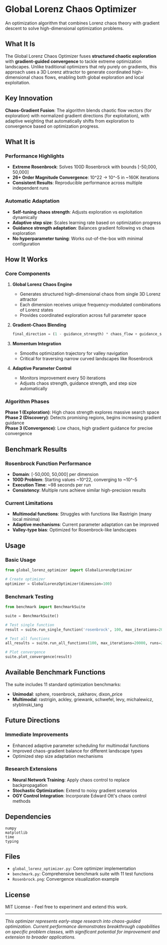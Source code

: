 # Global Lorenz Chaos Optimizer

An optimization algorithm that combines Lorenz chaos theory with gradient descent to solve high-dimensional optimization problems.

## What It Is

The Global Lorenz Chaos Optimizer fuses **structured chaotic exploration** with **gradient-guided convergence** to tackle extreme optimization landscapes. Unlike traditional optimizers that rely purely on gradients, this approach uses a 3D Lorenz attractor to generate coordinated high-dimensional chaos flows, enabling both global exploration and local exploitation.

## Key Innovation

**Chaos-Gradient Fusion**: The algorithm blends chaotic flow vectors (for exploration) with normalized gradient directions (for exploitation), with adaptive weighting that automatically shifts from exploration to convergence based on optimization progress.

## What It is

### Performance Highlights
- **Extreme Rosenbrock**: Solves 100D Rosenbrock with bounds [-50,000, 50,000] 
- **26+ Order Magnitude Convergence**: 10^22 → 10^-5 in ~160K iterations
- **Consistent Results**: Reproducible performance across multiple independent runs

### Automatic Adaptation
- **Self-tuning chaos strength**: Adjusts exploration vs exploitation dynamically
- **Adaptive step size**: Scales learning rate based on optimization progress  
- **Guidance strength adaptation**: Balances gradient following vs chaos exploration
- **No hyperparameter tuning**: Works out-of-the-box with minimal configuration

## How It Works

### Core Components

1. **Global Lorenz Chaos Engine**
   - Generates structured high-dimensional chaos from single 3D Lorenz attractor
   - Each dimension receives unique frequency-modulated combinations of Lorenz states
   - Provides coordinated exploration across full parameter space

2. **Gradient-Chaos Blending**
   ```python
   final_direction = (1 - guidance_strength) * chaos_flow + guidance_strength * gradient_direction
   ```

3. **Momentum Integration**
   - Smooths optimization trajectory for valley navigation
   - Critical for traversing narrow curved landscapes like Rosenbrock

4. **Adaptive Parameter Control**
   - Monitors improvement every 50 iterations
   - Adjusts chaos strength, guidance strength, and step size automatically

### Algorithm Phases

**Phase 1 (Exploration)**: High chaos strength explores massive search space  
**Phase 2 (Discovery)**: Detects promising regions, begins increasing gradient guidance  
**Phase 3 (Convergence)**: Low chaos, high gradient guidance for precise convergence  

## Benchmark Results

### Rosenbrock Function Performance
- **Domain**: [-50,000, 50,000] per dimension
- **100D Problem**: Starting values ~10^22, converging to ~10^-5
- **Execution Time**: ~98 seconds per run
- **Consistency**: Multiple runs achieve similar high-precision results

### Current Limitations
- **Multimodal functions**: Struggles with functions like Rastrigin (many local minima)
- **Adaptive mechanisms**: Current parameter adaptation can be improved
- **Valley-type bias**: Optimized for Rosenbrock-like landscapes

## Usage

### Basic Usage
```python
from global_lorenz_optimizer import GlobalLorenzOptimizer

# Create optimizer
optimizer = GlobalLorenzOptimizer(dimension=100)

```

### Benchmark Testing
```python
from benchmark import BenchmarkSuite

suite = BenchmarkSuite()

# Test single function
result = suite.run_single_function('rosenbrock', 100, max_iterations=200000, runs=3)

# Test all functions  
all_results = suite.run_all_functions(100, max_iterations=20000, runs=2)

# Plot convergence
suite.plot_convergence(result)
```

## Available Benchmark Functions

The suite includes 11 standard optimization benchmarks:
- **Unimodal**: sphere, rosenbrock, zakharov, dixon_price
- **Multimodal**: rastrigin, ackley, griewank, schwefel, levy, michalewicz, styblinski_tang

## Future Directions

### Immediate Improvements
- Enhanced adaptive parameter scheduling for multimodal functions
- Improved chaos-gradient balance for different landscape types
- Optimized step size adaptation mechanisms

### Research Extensions
- **Neural Network Training**: Apply chaos control to replace backpropagation
- **Stochastic Optimization**: Extend to noisy gradient scenarios
- **OGY Control Integration**: Incorporate Edward Ott's chaos control methods


## Dependencies

```
numpy
matplotlib
time
typing
```

## Files

- `global_lorenz_optimizer.py`: Core optimizer implementation
- `benchmark.py`: Comprehensive benchmark suite with 11 test functions
- `Rosenbrock.png`: Convergence visualization example

## License

MIT License - Feel free to experiment and extend this work.

---

*This optimizer represents early-stage research into chaos-guided optimization. Current performance demonstrates breakthrough capabilities on specific problem classes, with significant potential for improvement and extension to broader applications.*
